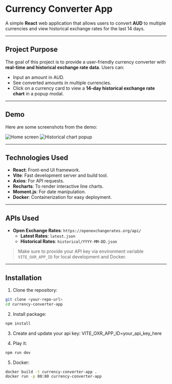 # Currency Converter App

A simple **React** web application that allows users to convert **AUD** to multiple currencies and view historical exchange rates for the last 14 days.

---

## Project Purpose

The goal of this project is to provide a user-friendly currency converter with **real-time and historical exchange rate data**. Users can:

- Input an amount in AUD.
- See converted amounts in multiple currencies.
- Click on a currency card to view a **14-day historical exchange rate chart** in a popup modal.

---

## Demo

Here are some screenshots from the demo:

![Home screen](src/assets/demo/MainLook.png)
![Historical chart popup](src/assets/demo/HistoryGraph.png)

---

## Technologies Used

- **React**: Front-end UI framework.
- **Vite**: Fast development server and build tool.
- **Axios**: For API requests.
- **Recharts**: To render interactive line charts.
- **Moment.js**: For date manipulation.
- **Docker**: Containerization for easy deployment.

---

## APIs Used

- **Open Exchange Rates**: `https://openexchangerates.org/api/`
  - **Latest Rates**: `latest.json`
  - **Historical Rates**: `historical/YYYY-MM-DD.json` 

> Make sure to provide your API key via environment variable `VITE_OXR_APP_ID` for local development and Docker.

---

## Installation

1. Clone the repository:

```bash
git clone <your-repo-url>
cd currency-converter-app
```

2. Install package:
```bash
npm install
```

3. Create and update your api key:
VITE_OXR_APP_ID=your_api_key_here

4. Play it: 
```bash
npm run dev
```

5. Docker:
```bash
docker build -t currency-converter-app .
docker run -p 80:80 currency-converter-app
```

